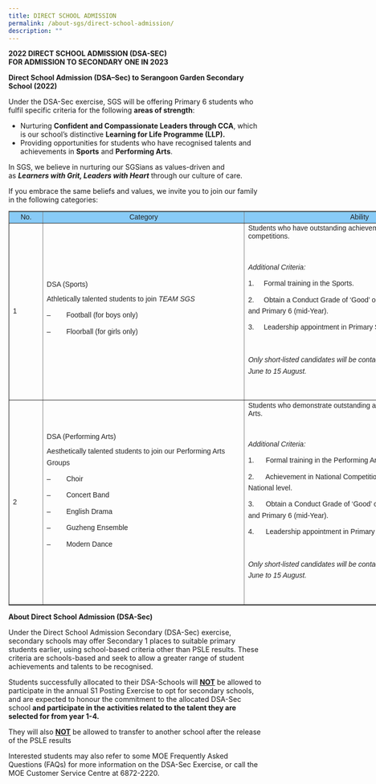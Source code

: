 ```yaml
---
title: DIRECT SCHOOL ADMISSION
permalink: /about-sgs/direct-school-admission/
description: ""
---
```

**2022 DIRECT SCHOOL ADMISSION (DSA-SEC)**<br>
**FOR ADMISSION TO SECONDARY ONE IN 2023**

**Direct School Admission (DSA–Sec) to Serangoon Garden Secondary School (2022)**

Under the DSA-Sec exercise, SGS will be offering Primary 6 students who fulfil specific criteria for the following **areas of strength**:

*   Nurturing **Confident and Compassionate Leaders through CCA**, which is our school’s distinctive **Learning for Life Programme (LLP).**
*   Providing opportunities for students who have recognised talents and achievements in **Sports** and **Performing Arts**.

In SGS, we believe in nurturing our SGSians as values-driven and as **_Learners with Grit, Leaders with Heart_** through our culture of care.

If you embrace the same beliefs and values, we invite you to join our family in the following categories:

<table border="1" style="box-sizing: border-box; color: rgb(34, 34, 34); font-family: Montserrat, sans-serif; font-size: 14px; font-style: normal; font-variant-ligatures: normal; font-variant-caps: normal; font-weight: 300; letter-spacing: normal; orphans: 2; text-align: start; text-transform: none; white-space: normal; widows: 2; word-spacing: 0px; -webkit-text-stroke-width: 0px; text-decoration-thickness: initial; text-decoration-style: initial; text-decoration-color: initial; border-collapse: collapse; width: 930px;"><tbody style="box-sizing: border-box;"><tr style="box-sizing: border-box;"><td style="box-sizing: border-box; width: 67.3958px; background-color: rgb(136, 203, 247); text-align: center;"><strong style="box-sizing: border-box; font-weight: bolder;">No.</strong></td><td style="box-sizing: border-box; width: 402.153px; background-color: rgb(136, 203, 247); text-align: center;"><strong style="box-sizing: border-box; font-weight: bolder;">Category</strong></td><td style="box-sizing: border-box; width: 459.456px; background-color: rgb(136, 203, 247); text-align: center;"><strong style="box-sizing: border-box; font-weight: bolder;">Ability</strong></td></tr><tr style="box-sizing: border-box;"><td style="box-sizing: border-box; width: 67.3958px;">1</td><td style="box-sizing: border-box; width: 402.153px;"><strong style="box-sizing: border-box; font-weight: bolder;">DSA (Sports)</strong><p style="box-sizing: border-box; margin: 0px 0px 10px; line-height: 1.6;"></p><p style="box-sizing: border-box; margin: 0px 0px 10px; line-height: 1.6;">Athletically talented students to join<span>&nbsp;</span><em style="box-sizing: border-box;">TEAM SGS</em></p><p style="box-sizing: border-box; margin: 0px 0px 10px; line-height: 1.6;">–&nbsp;&nbsp;&nbsp;&nbsp;&nbsp;&nbsp;&nbsp; Football (for boys only)</p><p style="box-sizing: border-box; margin: 0px 0px 10px; line-height: 1.6;">–&nbsp;&nbsp;&nbsp;&nbsp;&nbsp;&nbsp;&nbsp; Floorball (for girls only)</p></td><td style="box-sizing: border-box; width: 459.456px;">Students who have outstanding achievements at recognised competitions.<p style="box-sizing: border-box; margin: 0px 0px 10px; line-height: 1.6;"></p><p style="box-sizing: border-box; margin: 0px 0px 10px; line-height: 1.6;">&nbsp;</p><p style="box-sizing: border-box; margin: 0px 0px 10px; line-height: 1.6;"><strong style="box-sizing: border-box; font-weight: bolder;"><em style="box-sizing: border-box;">Additional Criteria:</em></strong></p><p style="box-sizing: border-box; margin: 0px 0px 10px; line-height: 1.6;">1.&nbsp;&nbsp;&nbsp;&nbsp; Formal training in the Sports.</p><p style="box-sizing: border-box; margin: 0px 0px 10px; line-height: 1.6;">2.&nbsp;&nbsp;&nbsp;&nbsp; Obtain a Conduct Grade of ‘Good’ or better in Primary 5 (overall) and Primary 6 (mid-Year).</p><p style="box-sizing: border-box; margin: 0px 0px 10px; line-height: 1.6;">3.&nbsp;&nbsp;&nbsp;&nbsp; Leadership appointment in Primary School will be preferred.</p><p style="box-sizing: border-box; margin: 0px 0px 10px; line-height: 1.6;">&nbsp;</p><p style="box-sizing: border-box; margin: 0px 0px 10px; line-height: 1.6;"><em style="box-sizing: border-box;">Only short-listed candidates will be contacted for selection from 27 June to 15 August.</em></p><p style="box-sizing: border-box; margin: 0px 0px 10px; line-height: 1.6;"><em style="box-sizing: border-box;">&nbsp;</em></p></td></tr><tr style="box-sizing: border-box;"><td style="box-sizing: border-box; width: 67.3958px;">2</td><td style="box-sizing: border-box; width: 402.153px;"><strong style="box-sizing: border-box; font-weight: bolder;">DSA (Performing Arts)</strong><p style="box-sizing: border-box; margin: 0px 0px 10px; line-height: 1.6;"></p><p style="box-sizing: border-box; margin: 0px 0px 10px; line-height: 1.6;">Aesthetically talented students to join our Performing Arts Groups</p><p style="box-sizing: border-box; margin: 0px 0px 10px; line-height: 1.6;">–&nbsp;&nbsp;&nbsp;&nbsp;&nbsp;&nbsp;&nbsp; Choir</p><p style="box-sizing: border-box; margin: 0px 0px 10px; line-height: 1.6;">–&nbsp;&nbsp;&nbsp;&nbsp;&nbsp;&nbsp;&nbsp; Concert Band</p><p style="box-sizing: border-box; margin: 0px 0px 10px; line-height: 1.6;">–&nbsp;&nbsp;&nbsp;&nbsp;&nbsp;&nbsp;&nbsp; English Drama</p><p style="box-sizing: border-box; margin: 0px 0px 10px; line-height: 1.6;">–&nbsp;&nbsp;&nbsp;&nbsp;&nbsp;&nbsp;&nbsp; Guzheng Ensemble</p><p style="box-sizing: border-box; margin: 0px 0px 10px; line-height: 1.6;">–&nbsp;&nbsp;&nbsp;&nbsp;&nbsp;&nbsp;&nbsp; Modern Dance</p><p style="box-sizing: border-box; margin: 0px 0px 10px; line-height: 1.6;">&nbsp;</p></td><td style="box-sizing: border-box; width: 459.456px;">Students who demonstrate outstanding achievements in Performing Arts.<p style="box-sizing: border-box; margin: 0px 0px 10px; line-height: 1.6;"></p><p style="box-sizing: border-box; margin: 0px 0px 10px; line-height: 1.6;">&nbsp;</p><p style="box-sizing: border-box; margin: 0px 0px 10px; line-height: 1.6;"><strong style="box-sizing: border-box; font-weight: bolder;"><em style="box-sizing: border-box;">Additional Criteria:</em></strong></p><p style="box-sizing: border-box; margin: 0px 0px 10px; line-height: 1.6;">1.&nbsp;&nbsp;&nbsp;&nbsp;&nbsp; Formal training in the Performing Arts.</p><p style="box-sizing: border-box; margin: 0px 0px 10px; line-height: 1.6;">2.&nbsp;&nbsp;&nbsp;&nbsp;&nbsp; Achievement in National Competitions/accomplishment at National level.</p><p style="box-sizing: border-box; margin: 0px 0px 10px; line-height: 1.6;">3.&nbsp;&nbsp;&nbsp;&nbsp;&nbsp; Obtain a Conduct Grade of ‘Good’ or better in Primary 5 (overall) and Primary 6 (mid-Year).</p><p style="box-sizing: border-box; margin: 0px 0px 10px; line-height: 1.6;">4.&nbsp;&nbsp;&nbsp;&nbsp;&nbsp; Leadership appointment in Primary School will be preferred.</p><p style="box-sizing: border-box; margin: 0px 0px 10px; line-height: 1.6;">&nbsp;</p><p style="box-sizing: border-box; margin: 0px 0px 10px; line-height: 1.6;"><em style="box-sizing: border-box;">Only short-listed candidates will be contacted for selection from 27 June to 15 August.</em></p><p style="box-sizing: border-box; margin: 0px 0px 10px; line-height: 1.6;">&nbsp;</p></td></tr></tbody></table>


**About Direct School Admission (DSA-Sec)**

Under the Direct School Admission Secondary (DSA-Sec) exercise, secondary schools may offer Secondary 1 places to suitable primary students earlier, using school-based criteria other than PSLE results. These criteria are schools-based and seek to allow a greater range of student achievements and talents to be recognised.

Students successfully allocated to their DSA-Schools will <span style="text-decoration: underline;"><strong>NOT</strong></span> be allowed to participate in the annual S1 Posting Exercise to opt for secondary schools, and are expected to honour the commitment to the allocated DSA-Sec school **and participate in the activities related to the talent they are selected for from year 1-4.**

They will also <span style="text-decoration: underline;"><strong>NOT</strong></span> be allowed to transfer to another school after the release of the PSLE results

Interested students may also refer to some MOE Frequently Asked Questions (FAQs) for more information on the DSA-Sec Exercise, or call the MOE Customer Service Centre at 6872-2220. 